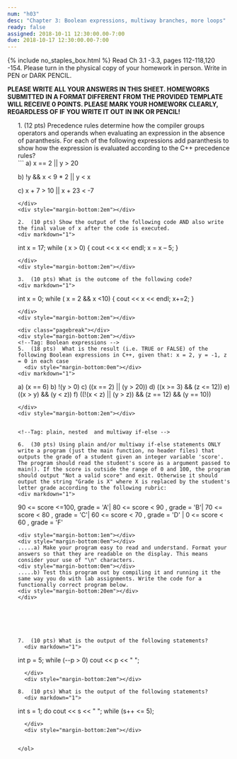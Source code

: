 ```yaml
---
num: "h03"
desc: "Chapter 3: Boolean expressions, multiway branches, more loops"
ready: false
assigned: 2018-10-11 12:30:00.00-7:00
due: 2018-10-17 12:30:00.00-7:00
---
```

{% include no_staples_box.html %}
Read Ch 3.1 -3.3, pages 112-118,120 -154.  Please turn in the physical copy of your homework in person. Write in PEN or DARK PENCIL.

<b>PLEASE WRITE ALL YOUR ANSWERS IN THIS SHEET. HOMEWORKS SUBMITTED IN A FORMAT DIFFERENT FROM THE PROVIDED TEMPLATE WILL RECEIVE 0 POINTS. PLEASE MARK YOUR HOMEWORK CLEARLY, REGARDLESS OF IF YOU WRITE IT OUT IN INK OR PENCIL!</b>

<ol markdown="1">
<!--Tag: Operator Precedence -->
1.  (12 pts) Precedence rules determine how the compiler groups operators and operands when evaluating an expression in the absence of paranthesis. For each of the following expressions add paranthesis to show how the expression is evaluated according to the C++ precedence rules?

<div markdown="1">
```
  a) x == 2 || y > 20

  b) !y && x < 9 * 2 || y < x

  c) x + 7 > 10 || x + 23 < -7
```
</div>
<div style="margin-bottom:2em"></div>

2.  (10 pts) Show the output of the following code AND also write the final value of x after the code is executed.
<div markdown="1">
```
int x = 17;
while ( x > 0) {
   cout << x << endl;
   x = x – 5;
 }
```
</div>
<div style="margin-bottom:2em"></div>

3.  (10 pts) What is the outcome of the following code?
<div markdown="1">
```
int x = 0;
while ( x = 2 && x <10) {
   cout << x << endl;
   x+=2;
 }
```
</div>
<div style="margin-bottom:2em"></div>

<div class="pagebreak"></div>
<div style="margin-bottom:2em"></div>
<!--Tag: Boolean expressions -->
5.  (18 pts)  What is the result (i.e. TRUE or FALSE) of the following Boolean expressions in C++, given that: x = 2, y = -1, z = 0 in each case
  <div style="margin-bottom:0em"></div>
<div markdown="1">
```
  a) (x == 6)
  b) !(y > 0)
  c) ((x == 2) || (y > 20))
  d) ((x >= 3) && (z <= 12))
  e) ((x > y) && (y < z))
  f) ((!(x < z) || (y > z)) && (z == 12) && (y == 10))

```
</div>
<div style="margin-bottom:2em"></div>


<!--Tag: plain, nested  and multiway if-else -->

6.  (30 pts) Using plain and/or multiway if-else statements ONLY write a program (just the main function, no header files) that outputs the grade of a student given an integer variable 'score'. The program should read the student's score as a argument passed to main(). If the score is outside the range of 0 and 100, the program should output "Not a valid score" and exit. Otherwise it should output the string "Grade is X" where X is replaced by the student's letter grade according to the following rubric:
<div markdown="1">
```
90 <= score <=100, grade = 'A'| 80 <= score < 90 , grade = 'B'| 70 <= score < 80 , grade = 'C'|
60 <= score < 70 , grade = 'D' | 0 <= score < 60 , grade = 'F'
```
<div style="margin-bottom:1em"></div>
<div style="margin-bottom:0em"></div>
.....a) Make your program easy to read and understand. Format your answers so that they are readable on the display. This means consider your use of "\n" characters.
<div style="margin-bottom:0em"></div>
.....b) Test this program out by compiling it and running it the same way you do with lab assignments. Write the code for a functionally correct program below.
<div style="margin-bottom:20em"></div>
</div>






7.  (10 pts) What is the output of the following statements?
  <div markdown="1">
```
int p = 5;
while (--p > 0)
     cout << p << " ";
```
  </div>
  <div style="margin-bottom:2em"></div>

8.  (10 pts) What is the output of the following statements?
  <div markdown="1">
```
int s = 1;
do
     cout << s << " ";
while (s++ <= 5);
```
  </div>
  <div style="margin-bottom:2em"></div>


</ol>

